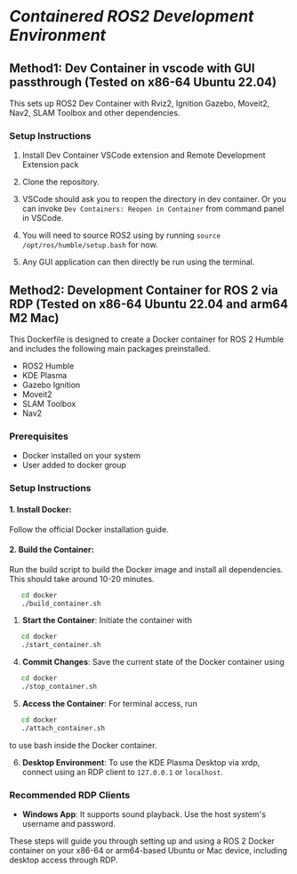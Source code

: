 # _Containered ROS2 Development Environment_

## Method1: Dev Container in vscode with GUI passthrough (Tested on x86-64 Ubuntu 22.04)
This sets up ROS2 Dev Container with Rviz2, Ignition Gazebo, Moveit2, Nav2, SLAM Toolbox and other dependencies.

### Setup Instructions

1. Install Dev Container VSCode extension and Remote Development Extension pack

2. Clone the repository.

3. VSCode should ask you to reopen the directory in dev container. Or you can invoke `Dev Containers: Reopen in Container` from command panel in VSCode.

4. You will need to source ROS2 using by running `source /opt/ros/humble/setup.bash` for now.

5. Any GUI application can then directly be run using the terminal.
 
## Method2: Development Container for ROS 2 via RDP (Tested on x86-64 Ubuntu 22.04 and arm64 M2 Mac)
This Dockerfile is designed to create a Docker container for ROS 2 Humble and includes the following main packages preinstalled.

- ROS2 Humble
- KDE Plasma
- Gazebo Ignition
- Moveit2
- SLAM Toolbox
- Nav2

### Prerequisites
- Docker installed on your system
- User added to docker group

### Setup Instructions

#### 1. **Install Docker**:
Follow the official Docker installation guide.

#### 2. **Build the Container**:
Run the build script to build the Docker image and install all dependencies. This should take around 10-20 minutes. 


```bash
   cd docker
   ./build_container.sh
```

1. **Start the Container**:
Initiate the container with

```bash
   cd docker
   ./start_container.sh
```

4. **Commit Changes**:
Save the current state of the Docker container using

```bash
   cd docker
   ./stop_container.sh
```

5. **Access the Container**:
For terminal access, run

```bash
   cd docker
   ./attach_container.sh
```

   to use bash inside the Docker container.

6. **Desktop Environment**: 
   To use the KDE Plasma Desktop via xrdp, connect using an RDP client to `127.0.0.1` or `localhost`.

### Recommended RDP Clients

- **Windows App**:
  It supports sound playback. Use the host system's username and password.

These steps will guide you through setting up and using a ROS 2 Docker container on your x86-64 or arm64-based Ubuntu or Mac device, including desktop access through RDP.
